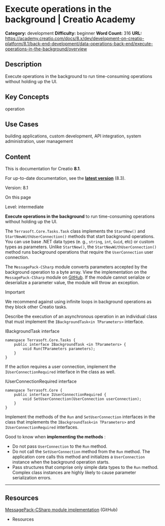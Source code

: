 # Execute operations in the background | Creatio Academy

**Category:** development **Difficulty:** beginner **Word Count:** 316 **URL:**
https://academy.creatio.com/docs/8.x/dev/development-on-creatio-platform/8.1/back-end-development/data-operations-back-end/execute-operations-in-the-background/overview

## Description

Execute operations in the background to run time-consuming operations without
holding up the UI.

## Key Concepts

operation

## Use Cases

building applications, custom development, API integration, system
administration, user management

## Content

This is documentation for Creatio **8.1**.

For up-to-date documentation, see the
**[latest version](/docs/8.x/dev/development-on-creatio-platform/back-end-development/data-operations-back-end/execute-operations-in-the-background/overview)**
(8.3).

Version: 8.1

On this page

Level: intermediate

**Execute operations in the background** to run time-consuming operations
without holding up the UI.

The `Terrasoft.Core.Tasks.Task` class implements the `StartNew()` and
`StartNewWithUserConnection()` methods that start background operations. You can
use base .NET data types (e. g., `string`, `int`, `Guid`, etc) or custom types
as parameters. Unlike `StartNew()`, the `StartNewWithUserConnection()` method
runs background operations that require the `UserConnection` user connection.

The `MessagePack-CSharp` module converts parameters accepted by the background
operation to a byte array. View the implementation on the `MessagePack-CSharp`
module on [GitHub](https://github.com/neuecc/MessagePack-CSharp). If the module
cannot serialize or deserialize a parameter value, the module will throw an
exception.

Important

We recommend against using infinite loops in background operations as they block
other Creatio tasks.

Describe the execution of an asynchronous operation in an individual class that
must implement the `IBackgroundTask<in TParameters>` interface.

IBackgroundTask<in TParameters> interface

    namespace Terrasoft.Core.Tasks {
        public interface IBackgroundTask <in TParameters> {
            void Run(TParameters parameters);
        }
    }

If the action requires a user connection, implement the
`IUserConnectionRequired` interface in the class as well.

IUserConnectionRequired interface

    namespace Terrasoft.Core {
        public interface IUserConnectionRequired {
            void SetUserConnection(UserConnection userConnection);
        }
    }

Implement the methods of the `Run` and `SetUserConnection` interfaces in the
class that implements the `IBackgroundTask<in TParameters>` and
`IUserConnectionRequired` interfaces.

Good to know when **implementing the methods** :

- Do not pass `UserConnection` to the `Run` method.
- Do not call the `SetUserConnection` method from the `Run` method. The
  application core calls this method and initializes a `UserConnection` instance
  when the background operation starts.
- Pass structures that comprise only simple data types to the `Run` method.
  Complex class instances are highly likely to cause parameter serialization
  errors.

---

## Resources​

[MessagePack-CSharp module implementation](https://github.com/neuecc/MessagePack-CSharp)
(GitHub)

- Resources
